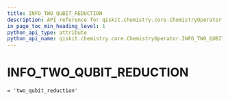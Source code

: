 ```yaml
---
title: INFO_TWO_QUBIT_REDUCTION
description: API reference for qiskit.chemistry.core.ChemistryOperator.INFO_TWO_QUBIT_REDUCTION
in_page_toc_min_heading_level: 1
python_api_type: attribute
python_api_name: qiskit.chemistry.core.ChemistryOperator.INFO_TWO_QUBIT_REDUCTION
---
```


# INFO\_TWO\_QUBIT\_REDUCTION

<span id="qiskit.chemistry.core.ChemistryOperator.INFO_TWO_QUBIT_REDUCTION" />

`= 'two_qubit_reduction'`

